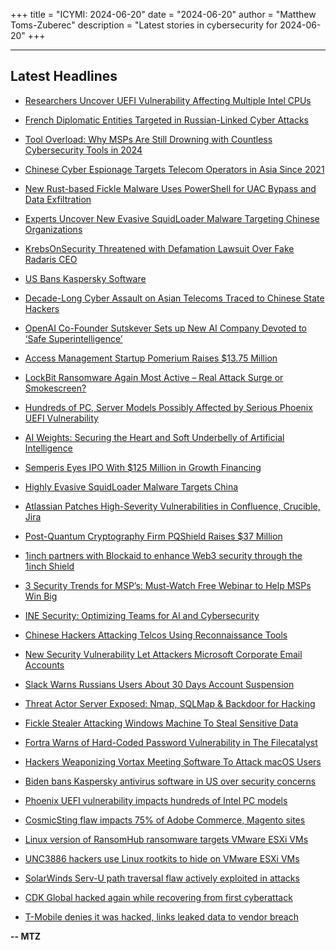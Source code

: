 +++
title = "ICYMI: 2024-06-20"
date = "2024-06-20"
author = "Matthew Toms-Zuberec"
description = "Latest stories in cybersecurity for 2024-06-20"
+++

---------------------------------------------------------------------------
## Latest Headlines
- [Researchers Uncover UEFI Vulnerability Affecting Multiple Intel CPUs](https://thehackernews.com/2024/06/researchers-uncover-uefi-vulnerability.html)

- [French Diplomatic Entities Targeted in Russian-Linked Cyber Attacks](https://thehackernews.com/2024/06/french-diplomatic-entities-targeted-in.html)

- [Tool Overload: Why MSPs Are Still Drowning with Countless Cybersecurity Tools in 2024](https://thehackernews.com/2024/06/tool-overload-why-msps-are-still.html)

- [Chinese Cyber Espionage Targets Telecom Operators in Asia Since 2021](https://thehackernews.com/2024/06/chinese-cyber-espionage-targets-telecom.html)

- [New Rust-based Fickle Malware Uses PowerShell for UAC Bypass and Data Exfiltration](https://thehackernews.com/2024/06/new-rust-based-fickle-malware-uses.html)

- [Experts Uncover New Evasive SquidLoader Malware Targeting Chinese Organizations](https://thehackernews.com/2024/06/experts-uncover-new-evasive-squidloader.html)

- [KrebsOnSecurity Threatened with Defamation Lawsuit Over Fake Radaris CEO](https://krebsonsecurity.com/2024/06/krebsonsecurity-threatened-with-defamation-lawsuit-over-fake-radaris-ceo/)

- [US Bans Kaspersky Software](https://www.wired.com/story/us-bans-kaspersky-software/)

- [Decade-Long Cyber Assault on Asian Telecoms Traced to Chinese State Hackers](https://www.securityweek.com/long-running-chinese-espionage-campaign-targets-telecom-firms-in-asian-country/)

- [OpenAI Co-Founder Sutskever Sets up New AI Company Devoted to ‘Safe Superintelligence’](https://www.securityweek.com/openai-co-founder-sutskever-sets-up-new-ai-company-devoted-to-safe-superintelligence/)

- [Access Management Startup Pomerium Raises $13.75 Million](https://www.securityweek.com/access-management-startup-pomerium-raises-13-75-million/)

- [LockBit Ransomware Again Most Active – Real Attack Surge or Smokescreen?](https://www.securityweek.com/lockbit-ransomware-again-most-active-real-attack-surge-or-smokescreen/)

- [Hundreds of PC, Server Models Possibly Affected by Serious Phoenix UEFI Vulnerability](https://www.securityweek.com/hundreds-of-pc-server-models-possibly-affected-by-serious-phoenix-uefi-vulnerability/)

- [AI Weights: Securing the Heart and Soft Underbelly of Artificial Intelligence](https://www.securityweek.com/ai-weights-securing-the-heart-and-soft-underbelly-of-artificial-intelligence/)

- [Semperis Eyes IPO With $125 Million in Growth Financing](https://www.securityweek.com/semperis-eyes-ipo-with-125-million-in-growth-financing/)

- [Highly Evasive SquidLoader Malware Targets China](https://www.securityweek.com/highly-evasive-squidloader-malware-targets-china/)

- [Atlassian Patches High-Severity Vulnerabilities in Confluence, Crucible, Jira](https://www.securityweek.com/atlassian-patches-high-severity-vulnerabilities-in-confluence-crucible-jira/)

- [Post-Quantum Cryptography Firm PQShield Raises $37 Million](https://www.securityweek.com/post-quantum-cryptography-firm-pqshield-raises-37-million/)

- [1inch partners with Blockaid to enhance Web3 security through the 1inch Shield](https://cybersecuritynews.com/1inch-partners-with-blockaid-to-enhance-web3-security/)

- [3 Security Trends for MSP’s: Must-Watch Free Webinar to Help MSPs Win Big](https://cybersecuritynews.com/security-trends-for-msps/)

- [INE Security: Optimizing Teams for AI and Cybersecurity](https://cybersecuritynews.com/optimizing-teams-for-ai-and-cybersecurity/)

- [Chinese Hackers Attacking Telcos Using Reconnaissance Tools](https://cybersecuritynews.com/attacking-telcos-using-espionage/)

- [New Security Vulnerability Let Attackers Microsoft Corporate Email Accounts](https://cybersecuritynews.com/microsoft-corporate-email-accounts-spoof/)

- [Slack Warns Russians Users About 30 Days Account Suspension](https://cybersecuritynews.com/slack-warns-russians-users-suspension/)

- [Threat Actor Server Exposed: Nmap, SQLMap & Backdoor for Hacking](https://cybersecuritynews.com/threat-actor-server-exposed/)

- [Fickle Stealer Attacking Windows Machine To Steal Sensitive Data](https://cybersecuritynews.com/fickle-stealer-windows-data-theft/)

- [Fortra Warns of Hard-Coded Password Vulnerability in The Filecatalyst](https://cybersecuritynews.com/fortra-warns-of-hard-coded-password/)

- [Hackers Weaponizing Vortax Meeting Software To Attack macOS Users](https://cybersecuritynews.com/hackers-weaponize-vortex-macos-attacks/)

- [Biden bans Kaspersky antivirus software in US over security concerns](https://www.bleepingcomputer.com/news/security/biden-bans-kaspersky-antivirus-software-in-us-over-security-concerns/)

- [Phoenix UEFI vulnerability impacts hundreds of Intel PC models](https://www.bleepingcomputer.com/news/security/phoenix-uefi-vulnerability-impacts-hundreds-of-intel-pc-models/)

- [CosmicSting flaw impacts 75% of Adobe Commerce, Magento sites](https://www.bleepingcomputer.com/news/security/cosmicsting-flaw-impacts-75-percent-of-adobe-commerce-magento-sites/)

- [Linux version of RansomHub ransomware targets VMware ESXi VMs](https://www.bleepingcomputer.com/news/security/linux-version-of-ransomhub-ransomware-targets-vmware-esxi-vms/)

- [UNC3886 hackers use Linux rootkits to hide on VMware ESXi VMs](https://www.bleepingcomputer.com/news/security/unc3886-hackers-use-linux-rootkits-to-hide-on-vmware-esxi-vms/)

- [SolarWinds Serv-U path traversal flaw actively exploited in attacks](https://www.bleepingcomputer.com/news/security/solarwinds-serv-u-path-traversal-flaw-actively-exploited-in-attacks/)

- [CDK Global hacked again while recovering from first cyberattack](https://www.bleepingcomputer.com/news/security/cdk-global-hacked-again-while-recovering-from-first-cyberattack/)

- [T-Mobile denies it was hacked, links leaked data to vendor breach](https://www.bleepingcomputer.com/news/security/t-mobile-denies-it-was-hacked-links-leaked-data-to-vendor-breach/)

**-- MTZ**